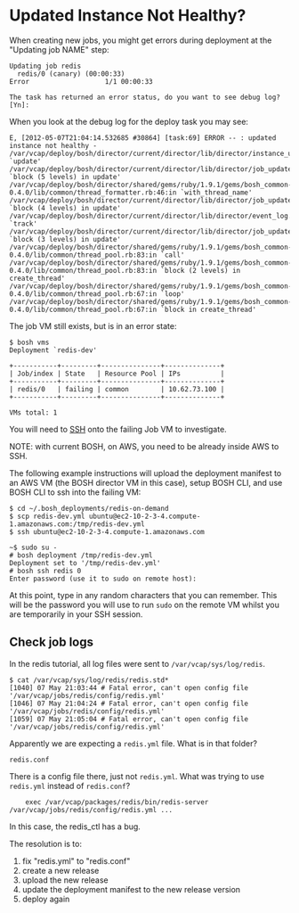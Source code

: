 # Updated Instance Not Healthy?

When creating new jobs, you might get errors during deployment at the "Updating job NAME" step:

```
Updating job redis
  redis/0 (canary) (00:00:33)                                                                       
Error                   1/1 00:00:33                                                                

The task has returned an error status, do you want to see debug log? [Yn]: 
```

When you look at the debug log for the deploy task you may see:

```
E, [2012-05-07T21:04:14.532685 #30864] [task:69] ERROR -- : updated instance not healthy - /var/vcap/deploy/bosh/director/current/director/lib/director/instance_updater.rb:104:in `update'
/var/vcap/deploy/bosh/director/current/director/lib/director/job_updater.rb:58:in `block (5 levels) in update'
/var/vcap/deploy/bosh/director/shared/gems/ruby/1.9.1/gems/bosh_common-0.4.0/lib/common/thread_formatter.rb:46:in `with_thread_name'
/var/vcap/deploy/bosh/director/current/director/lib/director/job_updater.rb:55:in `block (4 levels) in update'
/var/vcap/deploy/bosh/director/current/director/lib/director/event_log.rb:56:in `track'
/var/vcap/deploy/bosh/director/current/director/lib/director/job_updater.rb:54:in `block (3 levels) in update'
/var/vcap/deploy/bosh/director/shared/gems/ruby/1.9.1/gems/bosh_common-0.4.0/lib/common/thread_pool.rb:83:in `call'
/var/vcap/deploy/bosh/director/shared/gems/ruby/1.9.1/gems/bosh_common-0.4.0/lib/common/thread_pool.rb:83:in `block (2 levels) in create_thread'
/var/vcap/deploy/bosh/director/shared/gems/ruby/1.9.1/gems/bosh_common-0.4.0/lib/common/thread_pool.rb:67:in `loop'
/var/vcap/deploy/bosh/director/shared/gems/ruby/1.9.1/gems/bosh_common-0.4.0/lib/common/thread_pool.rb:67:in `block in create_thread'
```

The job VM still exists, but is in an error state:

```
$ bosh vms
Deployment `redis-dev'

+-----------+---------+---------------+--------------+
| Job/index | State   | Resource Pool | IPs          |
+-----------+---------+---------------+--------------+
| redis/0   | failing | common        | 10.62.73.100 |
+-----------+---------+---------------+--------------+

VMs total: 1
```

You will need to [SSH](../ssh.md) onto the failing Job VM to investigate.

NOTE: with current BOSH, on AWS, you need to be already inside AWS to SSH.

The following example instructions will upload the deployment manifest to an AWS VM (the BOSH director VM in this case), setup BOSH CLI, and use BOSH CLI to ssh into the failing VM:

```
$ cd ~/.bosh_deployments/redis-on-demand
$ scp redis-dev.yml ubuntu@ec2-10-2-3-4.compute-1.amazonaws.com:/tmp/redis-dev.yml
$ ssh ubuntu@ec2-10-2-3-4.compute-1.amazonaws.com

~$ sudo su -
# bosh deployment /tmp/redis-dev.yml 
Deployment set to '/tmp/redis-dev.yml'
# bosh ssh redis 0
Enter password (use it to sudo on remote host):
```

At this point, type in any random characters that you can remember. This will be the password you will use to run `sudo` on the remote VM whilst you are temporarily in your SSH session.

## Check job logs

In the redis tutorial, all log files were sent to `/var/vcap/sys/log/redis`.

```
$ cat /var/vcap/sys/log/redis/redis.std*
[1040] 07 May 21:03:44 # Fatal error, can't open config file '/var/vcap/jobs/redis/config/redis.yml'
[1046] 07 May 21:04:24 # Fatal error, can't open config file '/var/vcap/jobs/redis/config/redis.yml'
[1059] 07 May 21:05:04 # Fatal error, can't open config file '/var/vcap/jobs/redis/config/redis.yml'
```

Apparently we are expecting a `redis.yml` file. What is in that folder?

```$ ls /var/vcap/jobs/redis/config/
redis.conf
```

There is a config file there, just not `redis.yml`. What was trying to use `redis.yml` instead of `redis.conf`?

```$ cat /var/vcap/jobs/redis/bin/redis_ctl | grep redis.yml
    exec /var/vcap/packages/redis/bin/redis-server /var/vcap/jobs/redis/config/redis.yml ...
```

In this case, the redis_ctl has a bug. 

The resolution is to: 

1. fix "redis.yml" to "redis.conf"
1. create a new release
1. upload the new release
1. update the deployment manifest to the new release version
1. deploy again
